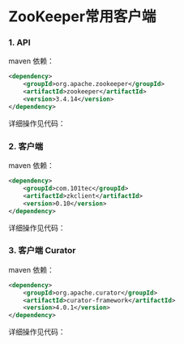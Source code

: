 # ZooKeeper常用客户端

### 1. API

maven 依赖：

```xml
<dependency>
    <groupId>org.apache.zookeeper</groupId>
    <artifactId>zookeeper</artifactId>
    <version>3.4.14</version>
</dependency>
```

详细操作见代码：



### 2. 客户端

maven 依赖：

```xml
<dependency>
    <groupId>com.101tec</groupId>
    <artifactId>zkclient</artifactId>
    <version>0.10</version>
</dependency>
```

详细操作见代码：



### 3. 客户端 Curator

maven 依赖：

```xml
<dependency>
    <groupId>org.apache.curator</groupId>
    <artifactId>curator-framework</artifactId>
    <version>4.0.1</version>
</dependency>
```

详细操作见代码：

